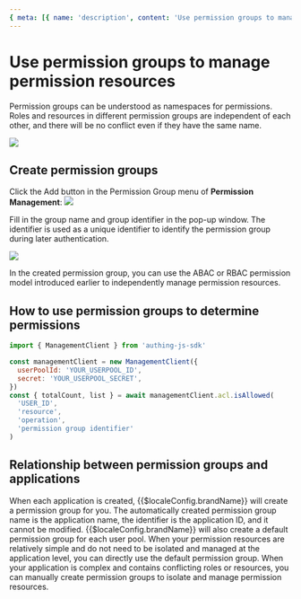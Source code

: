 ```yaml
---
{ meta: [{ name: 'description', content: 'Use permission groups to manage permission resources' }] }
---
```


# Use permission groups to manage permission resources

<LastUpdated/>

Permission groups can be understood as namespaces for permissions. Roles and resources in different permission groups are independent of each other, and there will be no conflict even if they have the same name.

![](~@imagesZhCn/guides/access-control/Xnip2021-02-25_20-58-50.png)

## Create permission groups

Click the Add button in the Permission Group menu of **Permission Management**:
![](~@imagesZhCn/guides/access-control/Xnip2021-02-25_21-22-41.png)

Fill in the group name and group identifier in the pop-up window. The identifier is used as a unique identifier to identify the permission group during later authentication.

![](~@imagesZhCn/guides/access-control/Xnip2021-02-25_21-24-56.png)

In the created permission group, you can use the ABAC or RBAC permission model introduced earlier to independently manage permission resources.

## How to use permission groups to determine permissions

```javascript
import { ManagementClient } from 'authing-js-sdk'

const managementClient = new ManagementClient({
  userPoolId: 'YOUR_USERPOOL_ID',
  secret: 'YOUR_USERPOOL_SECRET',
})
const { totalCount, list } = await managementClient.acl.isAllowed(
  'USER_ID',
  'resource',
  'operation',
  'permission group identifier'
)
```

## Relationship between permission groups and applications

When each application is created, {{$localeConfig.brandName}} will create a permission group for you. The automatically created permission group name is the application name, the identifier is the application ID, and it cannot be modified. {{$localeConfig.brandName}} will also create a default permission group for each user pool. When your permission resources are relatively simple and do not need to be isolated and managed at the application level, you can directly use the default permission group. When your application is complex and contains conflicting roles or resources, you can manually create permission groups to isolate and manage permission resources.
